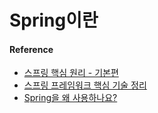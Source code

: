 # Spring이란

 #### Reference
 * [스프링 핵심 원리 - 기본편](https://www.inflearn.com/course/%EC%8A%A4%ED%94%84%EB%A7%81-%ED%95%B5%EC%8B%AC-%EC%9B%90%EB%A6%AC-%EA%B8%B0%EB%B3%B8%ED%8E%B8)
 * [스프링 프레임워크 핵심 기술 정리](https://academey.github.io/spring/2019/03/15/sprign-framework-core.html)
 * [Spring을 왜 사용하나요?](https://galid1.tistory.com/493?category=769011)